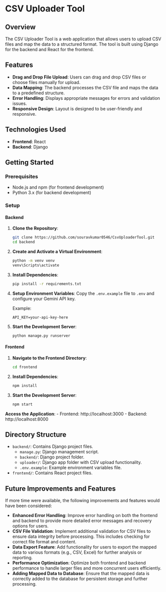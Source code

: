 # CSV Uploader Tool

## Overview
The CSV Uploader Tool is a web application that allows users to upload CSV files and map the data to a structured format. The tool is built using Django for the backend and React for the frontend.

## Features
- **Drag and Drop File Upload**: Users can drag and drop CSV files or choose files manually for upload.
- **Data Mapping**: The backend processes the CSV file and maps the data to a predefined structure.
- **Error Handling**: Displays appropriate messages for errors and validation issues.
- **Responsive Design**: Layout is designed to be user-friendly and responsive.

## Technologies Used
- **Frontend**: React
- **Backend**: Django

## Getting Started

### Prerequisites
- Node.js and npm (for frontend development)
- Python 3.x (for backend development)

### Setup

#### Backend
1. **Clone the Repository**:
    ```bash
    git clone https://github.com/souravkumar0546/CsvUploaderTool.git
    cd backend
    ```

2. **Create and Activate a Virtual Environment**:
    ```bash
    python -m venv venv
    venv\Scripts\activate
    ```

3. **Install Dependencies**:
    ```bash
    pip install -r requirements.txt
    ```

4. **Setup Environment Variables**:
    Copy the `.env.example` file to `.env` and configure your  Gemini API key.

    Example:
    ```env
    API_KEY=your-api-key-here
    ```

5. **Start the Development Server**:
    ```bash
    python manage.py runserver
    ```

#### Frontend
1. **Navigate to the Frontend Directory**:
    ```bash
    cd frontend
    ```

2. **Install Dependencies**:
    ```bash
    npm install
    ```

3. **Start the Development Server**:
    ```bash
    npm start
    ```


**Access the Application**:
    - Frontend: http://localhost:3000
    - Backend: http://localhost:8000

## Directory Structure
- `backend/`: Contains Django project files.
  - `manage.py`: Django management script.
  - `backend/`: Django project folder.
  - `uploader/`: Django app folder with CSV upload functionality.
  - `.env.example`: Example environment variables file.
- `frontend/`: Contains React project files.

## Future Improvements and Features
If more time were available, the following improvements and features would have been considered:

- **Enhanced Error Handling**: Improve error handling on both the frontend and backend to provide more detailed error messages and recovery options for users.
- **CSV File Validation**: Implement additional validation for CSV files to ensure data integrity before processing. This includes checking for correct file format and content.
- **Data Export Feature**: Add functionality for users to export the mapped data to various formats (e.g., CSV, Excel) for further analysis or reporting.
- **Performance Optimization**: Optimize both frontend and backend performance to handle larger files and more concurrent users efficiently.
- **Adding Mapped Data to Database**: Ensure that the mapped data is correctly added to the database for persistent storage and further processing.
